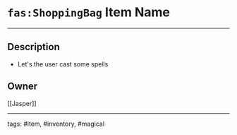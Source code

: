 # `fas:ShoppingBag` Item Name
---

## Description
- Let's the user cast some spells

## Owner
[[Jasper]]

---
tags: #item, #inventory, #magical